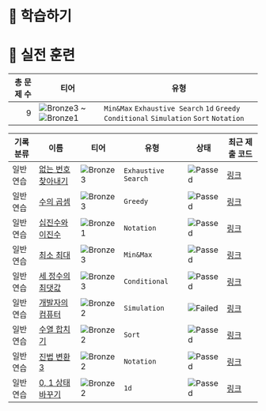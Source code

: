 # 📖 학습하기

# 🥇 실전 훈련
|총 문제 수|티어|유형|
|---:|---|---|
|9|![Bronze3][b3] ~ ![Bronze1][b1]|`Min&Max` `Exhaustive Search` `1d` `Greedy` `Conditional` `Simulation` `Sort` `Notation`|

|기록분류|이름|티어|유형|상태|최근 제출 코드|
|---|---|---|---|---|---|
|일반 연습|[없는 번호 찾아내기](https://www.codetree.ai/training-field/search/problems/find-missing-number)|![Bronze3][b3]|`Exhaustive Search`|![Passed][passed]|[링크](https://github.com/Devwon-1999/codetree-TILs/blob/main/231217/%EC%97%86%EB%8A%94%20%EB%B2%88%ED%98%B8%20%EC%B0%BE%EC%95%84%EB%82%B4%EA%B8%B0/find-missing-number.py)|
|일반 연습|[수의 곱셈](https://www.codetree.ai/training-field/search/problems/multiplication-of-numbers)|![Bronze3][b3]|`Greedy`|![Passed][passed]|[링크](https://github.com/Devwon-1999/codetree-TILs/blob/main/231217/%EC%88%98%EC%9D%98%20%EA%B3%B1%EC%85%88/multiplication-of-numbers.py)|
|일반 연습|[십진수와 이진수](https://www.codetree.ai/training-field/search/problems/decimal-and-binary-number)|![Bronze1][b1]|`Notation`|![Passed][passed]|[링크](https://github.com/Devwon-1999/codetree-TILs/blob/main/231217/%EC%8B%AD%EC%A7%84%EC%88%98%EC%99%80%20%EC%9D%B4%EC%A7%84%EC%88%98/decimal-and-binary-number.py)|
|일반 연습|[최소 최대](https://www.codetree.ai/training-field/search/problems/min-max)|![Bronze3][b3]|`Min&Max`|![Passed][passed]|[링크](https://github.com/Devwon-1999/codetree-TILs/blob/main/231217/%EC%B5%9C%EC%86%8C%20%EC%B5%9C%EB%8C%80/min-max.py)|
|일반 연습|[세 정수의 최댓값](https://www.codetree.ai/training-field/search/problems/maximum-of-three-numbers)|![Bronze3][b3]|`Conditional`|![Passed][passed]|[링크](https://github.com/Devwon-1999/codetree-TILs/blob/main/231217/%EC%84%B8%20%EC%A0%95%EC%88%98%EC%9D%98%20%EC%B5%9C%EB%8C%93%EA%B0%92/maximum-of-three-numbers.py)|
|일반 연습|[개발자의 컴퓨터](https://www.codetree.ai/training-field/search/problems/developer's-computers)|![Bronze2][b2]|`Simulation`|![Failed][failed]|[링크](https://github.com/Devwon-1999/codetree-TILs/blob/main/231217/%EA%B0%9C%EB%B0%9C%EC%9E%90%EC%9D%98%20%EC%BB%B4%ED%93%A8%ED%84%B0/developer's-computers.py)|
|일반 연습|[수열 합치기](https://www.codetree.ai/training-field/search/problems/concatenation-of-sequences)|![Bronze2][b2]|`Sort`|![Passed][passed]|[링크](https://github.com/Devwon-1999/codetree-TILs/blob/main/231217/%EC%88%98%EC%97%B4%20%ED%95%A9%EC%B9%98%EA%B8%B0/concatenation-of-sequences.py)|
|일반 연습|[진법 변환 3](https://www.codetree.ai/training-field/search/problems/base-conversion-3)|![Bronze2][b2]|`Notation`|![Passed][passed]|[링크](https://github.com/Devwon-1999/codetree-TILs/blob/main/231217/%EC%A7%84%EB%B2%95%20%EB%B3%80%ED%99%98%203/base-conversion-3.py)|
|일반 연습|[0, 1 상태 바꾸기](https://www.codetree.ai/training-field/search/problems/0,-1-change-state)|![Bronze2][b2]|`1d`|![Passed][passed]|[링크](https://github.com/Devwon-1999/codetree-TILs/blob/main/231217/0%2C%201%20%EC%83%81%ED%83%9C%20%EB%B0%94%EA%BE%B8%EA%B8%B0/0,-1-change-state.py)|










[b5]: https://img.shields.io/badge/Bronze_5-%235D3E31.svg
[b4]: https://img.shields.io/badge/Bronze_4-%235D3E31.svg
[b3]: https://img.shields.io/badge/Bronze_3-%235D3E31.svg
[b2]: https://img.shields.io/badge/Bronze_2-%235D3E31.svg
[b1]: https://img.shields.io/badge/Bronze_1-%235D3E31.svg
[s5]: https://img.shields.io/badge/Silver_5-%23394960.svg
[s4]: https://img.shields.io/badge/Silver_4-%23394960.svg
[s3]: https://img.shields.io/badge/Silver_3-%23394960.svg
[s2]: https://img.shields.io/badge/Silver_2-%23394960.svg
[s1]: https://img.shields.io/badge/Silver_1-%23394960.svg
[g5]: https://img.shields.io/badge/Gold_5-%23FFC433.svg
[g4]: https://img.shields.io/badge/Gold_4-%23FFC433.svg
[g3]: https://img.shields.io/badge/Gold_3-%23FFC433.svg
[g2]: https://img.shields.io/badge/Gold_2-%23FFC433.svg
[g1]: https://img.shields.io/badge/Gold_1-%23FFC433.svg
[p5]: https://img.shields.io/badge/Platinum_5-%2376DDD8.svg
[p4]: https://img.shields.io/badge/Platinum_4-%2376DDD8.svg
[p3]: https://img.shields.io/badge/Platinum_3-%2376DDD8.svg
[p2]: https://img.shields.io/badge/Platinum_2-%2376DDD8.svg
[p1]: https://img.shields.io/badge/Platinum_1-%2376DDD8.svg
[passed]: https://img.shields.io/badge/Passed-%23009D27.svg
[failed]: https://img.shields.io/badge/Failed-%23D24D57.svg
[easy]: https://img.shields.io/badge/쉬움-%235cb85c.svg?for-the-badge
[medium]: https://img.shields.io/badge/보통-%23FFC433.svg?for-the-badge
[hard]: https://img.shields.io/badge/어려움-%23D24D57.svg?for-the-badge